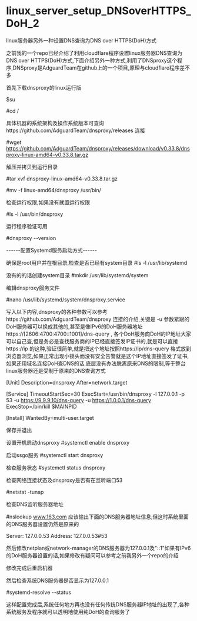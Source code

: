 # linux_server_setup_DNSoverHTTPS_DoH_2
linux服务器另外一种设置DNS查询为DNS over HTTPS(DoH)方式

之前我的一个repo已经介绍了利用cloudflare程序设置linux服务器DNS查询为DNS over HTTPS(DoH)方式,下面介绍另外一种方式,利用了DNSproxy这个程序,DNSproxy是AdguardTeam在github上的一个项目,原理与cloudflare程序差不多

首先下载dnsproxy的linux运行版

$su

#cd /

具体机器的系统架构及操作系统版本可查询https://github.com/AdguardTeam/dnsproxy/releases 连接

#wget https://github.com/AdguardTeam/dnsproxy/releases/download/v0.33.8/dnsproxy-linux-amd64-v0.33.8.tar.gz

解压并拷贝到运行目录

#tar xvf dnsproxy-linux-amd64-v0.33.8.tar.gz

#mv -f linux-amd64/dnsproxy /usr/bin/

检查运行权限,如果没有就置运行权限

#ls -l /usr/bin/dnsproxy

运行程序验证可用

#dnsproxy --version


------配置Systemd服务启动方式------

确保是root用户并在根目录,检查是否已经有system目录
#ls -l /usr/lib/systemd

没有的的话创建system目录
#mkdir /usr/lib/systemd/system

编辑dnsproxy服务文件

#nano /usr/lib/systemd/system/dnsproxy.service

写入以下内容,dnsproxy的各种参数可以参考https://github.com/AdguardTeam/dnsproxy 连接的介绍,关键是 -u 参数紧跟的DoH服务器可以换成其他的,甚至是像IPv6的DoH服务器地址https://[2606:4700:4700::1001]/dns-query , 各个DoH服务商DoH的IP地址大家可以自己查,但是务必是查找服务商的IP已经直接签发IP证书的,就是可以直接https://ip 的这种,验证很简单,就是把这个地址按照https://ip/dns-query 格式放到浏览器浏览,如果正常出现小锁头而没有安全告警就是这个IP地址直接签发了证书,如果还用域名连接DoH查DNS的话,底层没有办法脱离原来DNS的限制,等于整台linux服务器还是受制于原来的DNS查询方式

[Unit]
Description=dnsproxy
After=network.target

[Service]
TimeoutStartSec=30
ExecStart=/usr/bin/dnsproxy -l 127.0.0.1 -p 53 -u https://9.9.9.10/dns-query -u https://1.0.0.1/dns-query
ExecStop=/bin/kill $MAINPID

[Install]
WantedBy=multi-user.target

保存并退出

设置开机启动dnsproxy
#systemctl enable dnsproxy

启动ssgo服务
#systemctl start dnsproxy

检查服务状态
#systemctl status dnsproxy

检查网络连接状态及dnsproxy是否有在监听端口53

#netstat -tunap

检查DNS监听服务器地址

#nslookup www.163.com
应该输出下面的DNS服务器地址信息,但这时系统里面的DNS服务器设置仍然是原来的

Server:		127.0.0.53
Address:	127.0.0.53#53

然后修改netplan或network-manager的DNS服务器为127.0.0.1及"::1"如果有IPv6的DoH服务器设置的话,如果修改有疑问可以参考之前我另外一个repo的介绍

修改完成后重启机器

然后检查系统DNS服务器是否显示为127.0.0.1

#systemd-resolve --status

这样配置完成后,系统任何地方再也没有任何传统DNS服务器IP地址的出现了,各种系统服务及程序就可以透明地使用纯DoH的查询服务了




